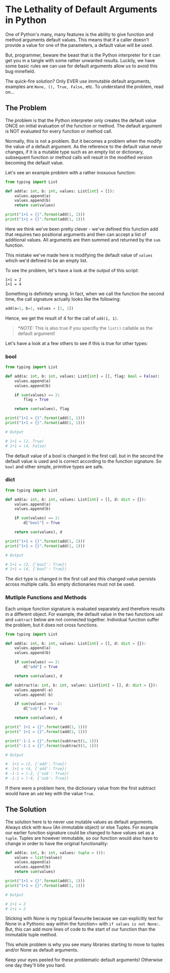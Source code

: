 # The Lethality of Default Arguments in Python

One of Python's many, many features is the ability to give function and method arguments default values. This means that if a caller doesn't provide a value for one of the parameters, a default value will be used.

But, programmer, beware the beast that is the Python interpreter for it can get you in a tangle with some rather unwanted results. Luckily, we have some basic rules we can use for default arguments allow us to avoid this bug minefield.

The quick-fire solution? Only EVER use immutable default arguments, examples are `None, (), True, False,` etc. To understand the problem, read on...

## The Problem

The problem is that the Python interpreter only creates the default value ONCE on initial evaluation of the function or method. The default argument is NOT evaluated for every function or method call.

Normally, this is not a problem. But it becomes a problem when the modify the value of a default argument. As the reference to the default value never changes, if it is a mutable type such as an empty list or dictionary, subsequent function or method calls will result in the modified version becoming the default value.

Let's see an example problem with a rather inoxuous function:

```python
from typing import List

def add(a: int, b: int, values: List[int] = []):
    values.append(a)
    values.append(b)
    return sum(values)

print("1+1 = {}".format(add(1, 1)))
print("1+1 = {}".format(add(1, 1)))
```

Here we think we've been pretty clever - we've defined this function add that requires two positional arguments and then can accept a list of additional values. All arguments are then summed and returned by the `sum` function.

This mistake we've made here is modifying the default value of `values` which we'd defined to be an empty list.

To see the problem, let's have a look at the output of this script:

```
1+1 = 2
1+1 = 4
```

Something is definitely wrong. In fact, when we call the function the second time, the call signature actually looks like the following:

```python
add(a=1, b=1, values = [1, 1])
```

Hence, we get the result of 4 for the call of `add(1, 1)`.

> **NOTE:* This is also true if you specifiy the `list()` callable as the default argument!

Let's have a look at a few others to see if this is true for other types:

### bool

```python
from typing import List

def add(a: int, b: int, values: List[int] = [], flag: bool = False):
    values.append(a)
    values.append(b)

    if sum(values) == 2:
        flag = True

    return sum(values), flag

print("1+1 = {}".format(add(1, 1)))
print("1+1 = {}".format(add(1, 1)))

# Output

# 1+1 = (2, True)
# 1+1 = (4, False)
```

The default value of a bool is changed in the first call, but in the second the default value is used and is correct according to the function signature. So `bool` and other simple, primitive types are safe.

### dict

```python
from typing import List

def add(a: int, b: int, values: List[int] = [], d: dict = {}):
    values.append(a)
    values.append(b)

    if sum(values) == 2:
        d["bool"] = True

    return sum(values), d

print("1+1 = {}".format(add(1, 1)))
print("1+1 = {}".format(add(1, 1)))

# Output

# 1+1 = (2, {'bool': True})
# 1+1 = (4, {'bool': True})
```

The dict type is changed in the first call and this changed value persists across multiple calls. So empty dictionaries must not be used.

### Mutliple Functions and Methods

Each unique function signature is evaluated separately and therefore results in a different object. For example, the default value in the two functions `add` and `subtract` below are not connected together. Individual function suffer the problem, but it does not cross functions.

```python
from typing import List

def add(a: int, b: int, values: List[int] = [], d: dict = {}):
    values.append(a)
    values.append(b)

    if sum(values) == 2:
        d["add"] = True

    return sum(values), d

def subtract(a: int, b: int, values: List[int] = [], d: dict = {}):
    values.append(-a)
    values.append(-b)

    if sum(values) == -2:
        d["sub"] = True

    return sum(values), d

print(" 1+1 = {}".format(add(1, 1)))
print(" 1+1 = {}".format(add(1, 1)))

print("-1-1 = {}".format(subtract(1, 1)))
print("-1-1 = {}".format(subtract(1, 1)))

# Output

#  1+1 = (2, {'add': True})
#  1+1 = (4, {'add': True})
# -1-1 = (-2, {'sub': True})
# -1-1 = (-4, {'sub': True})
```

If there were a problem here, the dictionary value from the first subtract would have an `add` key with the value `True`.


## The Solution

The solution here is to never use mutable values as default arguments. Always stick with `None` (An immutable object) or else Tuples. For example our earlier function signature could be changed to have values set as a `tuple`. Tuples are however immutable, so our function would also have to change in order to have the original functionality:

```python
def add(a: int, b: int, values: tuple = ()):
    values = list(values)
    values.append(a)
    values.append(b)
    return sum(values)

print("1+1 = {}".format(add(1, 1)))
print("1+1 = {}".format(add(1, 1)))

# Output

# 1+1 = 2
# 1+1 = 2
```

Sticking with None is my typical favourite because we can explicitly test for None in a Pythonic way within the function= with `if values is not None:`. But, this can add more lines of code to the start of our function than the immutable tuple method.

This whole problem is why you see many libraries starting to move to tuples and/or None as default arguments.

Keep your eyes peeled for these problematic default arguments! Otherwise one day they'll bite you hard.
